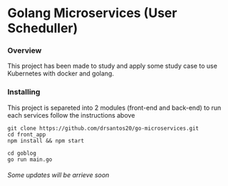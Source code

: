 # Golang Microservices (User Scheduller)

### Overview
This project has been made to study and apply some study case to use Kubernetes with docker and golang.

### Installing
This project is separeted into 2 modules (front-end and back-end) to run each services follow the instructions above

```
git clone https://github.com/drsantos20/go-microservices.git
cd front_app
npm install && npm start

cd goblog
go run main.go
```

###### Some updates will be arrieve soon

